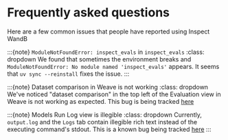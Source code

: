# Frequently asked questions

Here are a few common issues that people have reported using Inspect WandB

:::{note} `ModuleNotFoundError: inspect_evals` in `inspect_evals`
:class: dropdown
We found that sometimes the environment breaks and `ModuleNotFoundError: No module named 'inspect_evals'` appears. It seems that `uv sync --reinstall` fixes the issue.
:::

:::{note} Dataset comparison in Weave is not working
:class: dropdown
We've noticed "dataset comparison" in the top left of the Evaluation view in Weave is not working as expected. This bug is being tracked [here](https://github.com/DanielPolatajko/inspect_wandb/issues/122)

:::{note} Models Run Log view is illegible
:class: dropdown
Currently, `output.log` and the `Logs` tab contain illegible rich text instead of the executing command's stdout. This is a known bug being tracked [here](https://github.com/DanielPolatajko/inspect_wandb/issues/60) 
:::